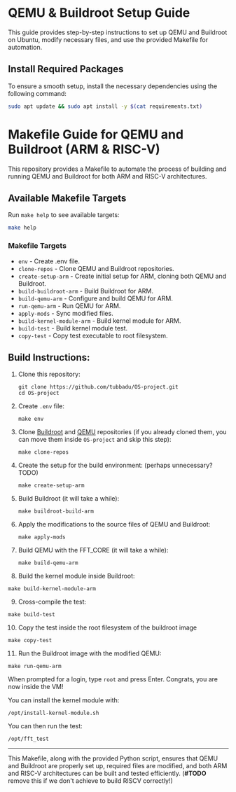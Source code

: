 # QEMU & Buildroot Setup Guide

This guide provides step-by-step instructions to set up QEMU and Buildroot on Ubuntu, modify necessary files, and use the provided Makefile for automation.

## Install Required Packages

To ensure a smooth setup, install the necessary dependencies using the following command:

```sh
sudo apt update && sudo apt install -y $(cat requirements.txt)  
```

# Makefile Guide for QEMU and Buildroot (ARM & RISC-V)

This repository provides a Makefile to automate the process of building and running QEMU and Buildroot for both ARM and RISC-V architectures.

## Available Makefile Targets

Run `make help` to see available targets:

```sh
make help
```

### Makefile Targets

- `env`                       - Create .env file.
- `clone-repos`               - Clone QEMU and Buildroot repositories.
- `create-setup-arm`          - Create initial setup for ARM, cloning both QEMU and Buildroot.
- `build-buildroot-arm`       - Build Buildroot for ARM.
- `build-qemu-arm`            - Configure and build QEMU for ARM.
- `run-qemu-arm`              - Run QEMU for ARM.
- `apply-mods`                - Sync modified files.
- `build-kernel-module-arm`   - Build kernel module for ARM.
- `build-test`                - Build kernel module test.
- `copy-test`                 - Copy test executable to root filesystem.

## Build Instructions:

1. Clone this repository:
   
   ```shell
   git clone https://github.com/tubbadu/OS-project.git
   cd OS-project
   ```

2. Create `.env` file:
   
   ```shell
   make env
   ```

3. Clone [Buildroot](https://github.com/buildroot/buildroot) and [QEMU](https://github.com/qemu/qemu) repositories (if you already cloned them, you can move them inside `OS-project` and skip this step):
   
   ```shell
   make clone-repos
   ```

4. Create the setup for the build environment: (perhaps unnecessary? TODO)
   
   ```shell
   make create-setup-arm
   ```

5. Build Buildroot (it will take a while):
   
   ```shell
   make buildroot-build-arm
   ```

6. Apply the modifications to the source files of QEMU and Buildroot:
   
   ```shell
   make apply-mods
   ```

7. Build QEMU with the FFT_CORE (it will take a while):
   
   ```shell
   make build-qemu-arm
   ```
   
8. Build the kernel module inside Buildroot:

  ```shell
  make build-kernel-module-arm
  ```

9. Cross-compile the test:

  ```shell
  make build-test
  ```
10. Copy the test inside the root filesystem of the buildroot image

  ```shell
  make copy-test
  ```
  
11. Run the Buildroot image with the modified QEMU:
   
   ```shell
   make run-qemu-arm
   ```
  
When prompted for a login, type `root` and press Enter. Congrats, you are now inside the VM!
  
You can install the kernel module with:
```shell
/opt/install-kernel-module.sh
```

You can then run the test:
```shell
/opt/fft_test
```
  
  
---

This Makefile, along with the provided Python script, ensures that QEMU and Buildroot are properly set up, required files are modified, and both ARM and RISC-V architectures can be built and tested efficiently. (**#TODO** remove this if we don't achieve to build RISCV correctly!)
